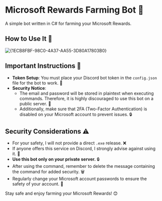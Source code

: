 # Microsoft Rewards Farming Bot 🌟
A simple bot written in C# for farming your Microsoft Rewards.

## How to Use It 📖
![{1ECB8FBF-98C0-4A37-AA55-3D80A17803B0}](https://github.com/user-attachments/assets/9879f1fb-41a4-40cc-b724-34a2f6f959fb)


## Important Instructions 📝

- **Token Setup**: You must place your Discord bot token in the `config.json` file for the bot to work. 🔑
- **Security Notice**: 
  - The email and password will be stored in plaintext when executing commands. Therefore, it is highly discouraged to use this bot on a public server. 🚫
  - Additionally, make sure that 2FA (Two-Factor Authentication) is disabled on your Microsoft account to prevent issues. 🔒

## Security Considerations ⚠️

- For your safety, I will not provide a direct `.exe` release. ❌
- If anyone offers this service on Discord, I strongly advise against using it. 🚷
- **Use this bot only on your private server.** 🔒
- After using the command, remember to delete the message containing the command for added security. 🗑️
- Regularly change your Microsoft account passwords to ensure the safety of your account. 🔄

Stay safe and enjoy farming your Microsoft Rewards! 😊
